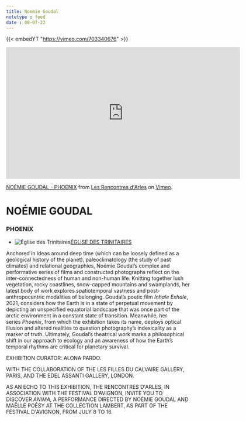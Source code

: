 ```yaml
---
title: Noemie Goudal
notetype : feed
date : 08-07-22
---
```


{{< embedYT "https://vimeo.com/703340676" >}}

<iframe src="https://player.vimeo.com/video/703340676?h=73c4be0ea7&color=ffffff&title=0&byline=0&portrait=0" width="640" height="360" frameborder="0" allow="autoplay; fullscreen; picture-in-picture" allowfullscreen></iframe>
<p><a href="https://vimeo.com/703340676">NO&Eacute;MIE GOUDAL - PHOENIX</a> from <a href="https://vimeo.com/rencontresarles">Les Rencontres d&#039;Arles</a> on <a href="https://vimeo.com">Vimeo</a>.</p>

# NOÉMIE GOUDAL

### PHOENIX

-   ![Église des Trinitaires](https://www.rencontres-arles.com/files/place_number_thumbnail_627.png)[ÉGLISE DES TRINITAIRES](https://www.rencontres-arles.com/en/expositions/map?p[]=6&)
    

Anchored in ideas around deep time (which can be loosely defined as a geological history of the planet), paleoclimatology (the study of past climates) and relational geographies, Noémie Goudal’s complex and performative series of films and constructed photographs reflect on the inter-connectedness of human and non-human life. Knitting together lush vegetation, rocky coastlines, snow-capped mountains and swamplands, her latest body of work explores spatiotemporal vastness and post-anthropocentric modalities of belonging. Goudal’s poetic film _Inhale Exhale_, 2021, considers how the Earth is in a state of perpetual movement by depicting an unspecified equatorial landscape that was once part of the arctic environment in a constant state of transition. Meanwhile, her series _Phoenix_, from which the exhibition takes its name, deploys optical illusion and altered realities to question photography’s indexicality as a marker of truth. Ultimately, Goudal’s theatrical work marks a philosophical shift in our approach to ecology and an awareness of how the Earth’s temporal rhythms are critical for planetary survival.

EXHIBITION CURATOR: ALONA PARDO.  
  
WITH THE COLLABORATION OF THE LES FILLES DU CALVAIRE GALLERY, PARIS, AND THE EDEL ASSANTI GALLERY, LONDON.  
  
AS AN ECHO TO THIS EXHIBITION, THE RENCONTRES D'ARLES, IN ASSOCIATION WITH THE FESTIVAL D'AVIGNON, INVITE YOU TO DISCOVER _ANIMA,_ A PERFORMANCE DIRECTED BY NOÉMIE GOUDAL AND MAËLLE POÉSY AT THE COLLECTION LAMBERT, AS PART OF THE FESTIVAL D'AVIGNON, FROM JULY 8 TO 16.